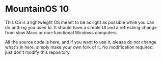 # MountainOS 10

This OS is a lightweight OS meant to be as light as possible while you can do anthing you used to. It should have a simple UI and a refreshing change from slow Macs or non-functional Windows computers.

All the source code is here, and if you want to use it, please do not change what's in here, simply make your own fork of it. No modification required, just don't modify this repository.
